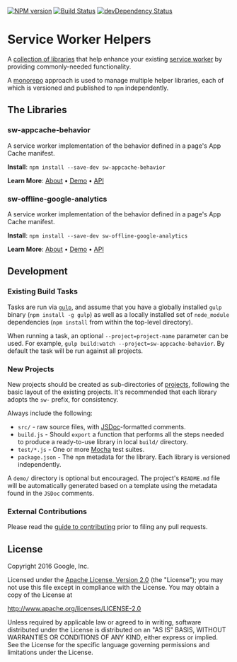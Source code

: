 <!-- To make changes, edit templates/README.hbs, not README.md! -->
[![NPM version][npm-image]][npm-url]
[![Build Status][travis-image]][travis-url]
[![devDependency Status](https://david-dm.org/googlechrome/sw-helpers/dev-status.svg)](https://david-dm.org/googlechrome/sw-helpers#info=devDependencies)

# Service Worker Helpers

A [collection of libraries](#the-libraries) that help enhance your existing
[service worker](http://www.html5rocks.com/en/tutorials/service-worker/introduction/)
by providing commonly-needed functionality.

A [monorepo](https://github.com/babel/babel/blob/master/doc/design/monorepo.md)
approach is used to manage multiple helper libraries, each of which is versioned
and published to `npm` independently.

## The Libraries
### sw-appcache-behavior
A service worker implementation of the behavior defined in a page&#x27;s App Cache manifest.

**Install**: `npm install --save-dev sw-appcache-behavior`

**Learn More**: [About](projects/sw-appcache-behavior) •
                [Demo](projects/sw-appcache-behavior#demo) •
                [API](projects/sw-appcache-behavior#api)

### sw-offline-google-analytics
A service worker implementation of the behavior defined in a page&#x27;s App Cache manifest.

**Install**: `npm install --save-dev sw-offline-google-analytics`

**Learn More**: [About](projects/sw-offline-google-analytics) •
                [Demo](projects/sw-offline-google-analytics#demo) •
                [API](projects/sw-offline-google-analytics#api)


## Development

### Existing Build Tasks

Tasks are run via [`gulp`](http://gulpjs.com/), and assume that you have a
globally installed `gulp` binary (`npm install -g gulp`) as well as
a locally installed set of `node_module` dependencies (`npm install` from within
the top-level directory).

When running a task, an optional `--project=project-name` parameter can be used.
For example, `gulp build:watch --project=sw-appcache-behavior`.
By default the task will be run against all projects.

### New Projects

New projects should be created as sub-directories of [projects](projects/),
following the basic layout of the existing projects. It's recommended that each
library adopts the `sw-` prefix, for consistency.

Always include the following:

- `src/` - raw source files, with [JSDoc](http://usejsdoc.org/)-formatted
comments.
- `build.js` - Should `export` a function that performs all the steps needed to
produce a ready-to-use library in local `build/` directory.
- `test/*.js` - One or more [Mocha](https://mochajs.org/) test suites.
- `package.json` - The `npm` metadata for the library. Each library is
versioned independently.

A `demo/` directory is optional but encouraged. The project's `README.md` file
will be automatically generated based on a template using the metadata found in
the `JSDoc` comments.

### External Contributions

Please read the [guide to contributing](CONTRIBUTING.md) prior to filing any
pull requests.

## License

Copyright 2016 Google, Inc.

Licensed under the [Apache License, Version 2.0](LICENSE) (the "License");
you may not use this file except in compliance with the License. You may
obtain a copy of the License at

  http://www.apache.org/licenses/LICENSE-2.0

Unless required by applicable law or agreed to in writing, software
distributed under the License is distributed on an "AS IS" BASIS,
WITHOUT WARRANTIES OR CONDITIONS OF ANY KIND, either express or implied.
See the License for the specific language governing permissions and
limitations under the License.

[npm-url]: https://npmjs.org/package/sw-helpers
[npm-image]: https://badge.fury.io/js/sw-helpers.svg
[travis-url]: https://travis-ci.org/GoogleChrome/sw-helpers
[travis-image]: https://travis-ci.org/GoogleChrome/sw-helpers.svg?branch=master
